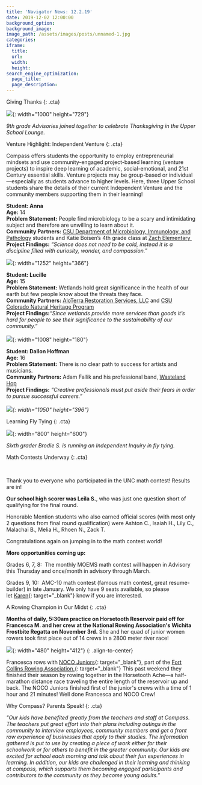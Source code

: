 ```yaml
---
title: 'Navigator News: 12.2.19'
date: 2019-12-02 12:00:00
background_option:
background_image:
image_path: /assets/images/posts/unnamed-1.jpg
categories:
iframe:
  title:
  url:
  width:
  height:
search_engine_optimization:
  page_title:
  page_description:
---
```


Giving Thanks
{: .cta}

![](/assets/images/unnamed-28.jpg){: width="1000" height="729"}

*9th grade Advisories joined together to celebrate Thanksgiving in the Upper School Lounge.*

Venture Highlight: Independent Venture
{: .cta}

Compass offers students the opportunity to employ entrepreneurial mindsets and use community-engaged project-based learning (venture projects) to inspire deep learning of academic, social-emotional, and 21st Century essential skills. Venture projects may be group-based or individual—especially as students advance to higher levels. Here, three Upper School students share the details of their current Independent Venture and the community members supporting them in their learning\!

**Student: Anna<br>Age:** 14<br>**Problem Statement:** People find microbiology to be a scary and intimidating subject and therefore are unwilling to learn about it.&nbsp;<br>**Community Partners:** [CSU Department of Microbiology, Immunology, and Pathology](https://compassfortcollins.us14.list-manage.com/track/click?u=f92353bb4e553c0be87c16d55&amp;id=3fe86205cd&amp;e=d44f2694ec)&nbsp;students and Katie Boisen’s 4th grade class at [Zach Elementary&nbsp;](https://compassfortcollins.us14.list-manage.com/track/click?u=f92353bb4e553c0be87c16d55&amp;id=2293f9f324&amp;e=d44f2694ec)<br>**Project Findings:** *“Science does not need to be cold, instead it is a discipline filled with curiosity, wonder, and compassion.”*

![](/assets/images/unnamed-3.png){: width="1252" height="366"}

**Student: Lucille<br>Age:** 15<br>**Problem Statement:** Wetlands hold great significance in the health of our earth but few people know about the threats they face.&nbsp;<br>**Community Partners:** [AloTerra Restoration Services, LLC](https://compassfortcollins.us14.list-manage.com/track/click?u=f92353bb4e553c0be87c16d55&amp;id=d45b769610&amp;e=d44f2694ec)&nbsp;and&nbsp;[CSU Colorado Natural Heritage Program](https://compassfortcollins.us14.list-manage.com/track/click?u=f92353bb4e553c0be87c16d55&amp;id=b25dbed574&amp;e=d44f2694ec)&nbsp;<br>**Project Findings:***“Since wetlands provide more services than goods it’s hard for people to see their significance to the sustainability of our community.”&nbsp;*<br><br>![](/assets/images/unnamed-28.jpg){: width="1008" height="180"}

**Student: Dallon Hoffman&nbsp;<br>Age:** 16<br>**Problem Statement:** There is no clear path to success for artists and musicians.&nbsp;<br>**Community Partners:** Adam Fallik and his professional band, [Wasteland Hop](https://compassfortcollins.us14.list-manage.com/track/click?u=f92353bb4e553c0be87c16d55&amp;id=0a3e8c4686&amp;e=d44f2694ec)<br>**Project Findings:** *“Creative professionals must put aside their fears in order to pursue successful careers.”<br><br>![](/assets/images/screen-shot-2019-11-30-at-9-41-56-am.png){: width="1050" height="396"}*

Learning Fly Tying
{: .cta}

![](/assets/images/unnamed-28.jpg){: width="800" height="600"}

*Sixth grader Brodie S. is running an Independent Inquiry in fly tying.*

Math Contests Underway
{: .cta}

&nbsp;

Thank you to everyone who participated in the UNC math contest\! Results are in\!

**Our school high scorer was Leila S.**, who was just one question short of qualifying for the final round.

Honorable Mention students who also earned official scores (with most only 2 questions from final round qualification) were Ashton C., Isaiah H., Lily C., Malachai B., Melia H., Rhoen N., Zack T.&nbsp;

Congratulations again on jumping in to the math contest world\!

**More opportunities coming up:**

Grades 6, 7, 8:&nbsp; The monthly MOEMS math contest will happen in Advisory this Thursday and once/month in advisory through March.

Grades 9, 10:&nbsp; AMC-10 math contest (famous math contest, great resume-builder) in late January. We only have 9 seats available, so please let&nbsp;[Karen](mailto:karen@compassfortcollins.org){: target="_blank"}&nbsp;know if you are interested.

A Rowing Champion in Our Midst
{: .cta}

**Months of daily, 5:30am practice on Horsetooth Reservoir paid off for Francesca M. and her crew at the National Rowing Association's Wichita Frostbite Regatta on November 3rd.**&nbsp;She and her quad of junior women rowers took first place out of 14 crews in a 2800 meter river race\!

![](/assets/images/unnamed-28.jpg){: width="480" height="412"}
{: .align-to-center}

Francesca rows with&nbsp;[NOCO Juniors](https://compassfortcollins.us14.list-manage.com/track/click?u=f92353bb4e553c0be87c16d55&amp;id=dd86234fd9&amp;e=d44f2694ec){: target="_blank"}, part of the&nbsp;[Fort Collins Rowing Association.](https://compassfortcollins.us14.list-manage.com/track/click?u=f92353bb4e553c0be87c16d55&amp;id=131fddb469&amp;e=d44f2694ec){: target="_blank"}&nbsp;This past weekend they finished their season by rowing together in the Horsetooth Ache—a half-marathon distance race traveling the entire length of the reservoir up and back. The NOCO Juniors finished first of the junior's crews with a time of 1 hour and 21 minutes\! Well done Francesca and NOCO Crew\!

Why Compass? Parents Speak\!
{: .cta}

*"Our kids have benefited greatly from the teachers and staff at Compass. The teachers put great effort into their plans including outings in the community to interview employees, community members and get a front row experience of businesses that apply to their studies. The information gathered is put to use by creating a piece of work either for their schoolwork or for others to benefit in the greater community. Our kids are excited for school each morning and talk about their fun experiences in learning. In addition, our kids are challenged in their learning and thinking at compass, which supports them becoming engaged participants and contributors to the community as they become young adults." &nbsp;*